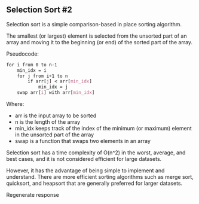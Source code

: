 ## Selection Sort #2 

Selection sort is a simple comparison-based in place sorting algorithm.

The smallest (or largest) element is selected from the unsorted part of an array 
and moving it to the beginning (or end) of the sorted part of the array.

Pseudocode:

```css
for i from 0 to n-1
    min_idx = i
    for j from i+1 to n
        if arr[j] < arr[min_idx]
            min_idx = j
    swap arr[i] with arr[min_idx]
```

Where:

- arr is the input array to be sorted
- n is the length of the array
- min_idx keeps track of the index of the minimum (or maximum) element in the unsorted part of the array
- swap is a function that swaps two elements in an array

Selection sort has a time complexity of O(n^2) in the worst, average, and best cases, 
and it is not considered efficient for large datasets. 

However, it has the advantage of being simple to implement and understand. 
There are more efficient sorting algorithms such as merge sort, quicksort, and heapsort 
that are generally preferred for larger datasets.





Regenerate response

